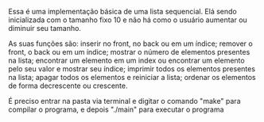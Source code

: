 Essa é uma implementação básica de uma lista sequencial. Elá sendo inicializada com o tamanho fixo 10 e não há como o usuário aumentar ou diminuir seu tamanho. 

As suas funções são: inserir no front, no back ou em um índice; remover o front, o back ou em um índice; mostrar o número de elementos presentes na lista; encontrar um elemento em um index ou encontrar um elemento pelo seu valor e mostrar seu índice; imprimir todos os elementos presentes na lista; apagar todos os elementos e reiniciar a lista; ordenar os elementos de forma decrescente ou crescente.

É preciso entrar na pasta via terminal e digitar o comando "make" para compilar o programa, e depois "./main" para executar o programa







